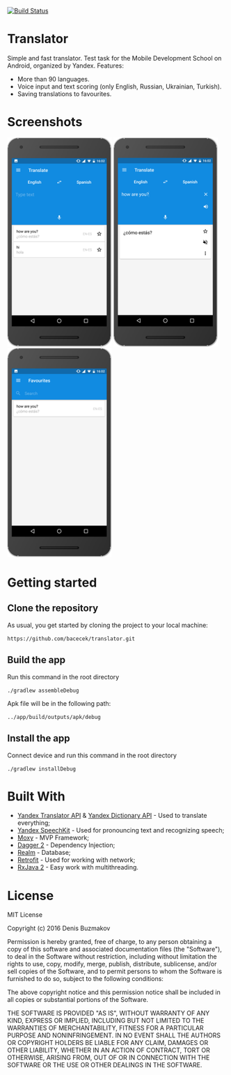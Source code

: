 [![Build Status](https://www.bitrise.io/app/f1ed955353e03ac0/status.svg?token=Wqb0mgqD9kUlaLhINjCOTg)](https://www.bitrise.io/app/f1ed955353e03ac0)
# Translator
Simple and fast translator. Test task for the Mobile Development School on Android, organized by Yandex. Features:
- More than 90 languages.
- Voice input and text scoring (only English, Russian, Ukrainian, Turkish).
- Saving translations to favourites.

# Screenshots
<img src="https://github.com/bacecek/translator/blob/master/img/main_clear.png" width="240" height="480"> <img src="https://github.com/bacecek/translator/blob/master/img/main.png" width="240" height="480"> <img src="https://github.com/bacecek/translator/blob/master/img/favourites.png" width="240" height="480">

# Getting started
## Clone the repository
As usual, you get started by cloning the project to your local machine:
```
https://github.com/bacecek/translator.git
```
## Build the app
Run this command in the root directory
```
./gradlew assembleDebug
```
Apk file will be in the following path:
```
../app/build/outputs/apk/debug
```
## Install the app
Connect device and run this command in the root directory
```
./gradlew installDebug
```
# Built With
- [Yandex Translator API](https://tech.yandex.ru/translate/) & [Yandex Dictionary API](https://tech.yandex.ru/dictionary/) - Used to translate everything;
- [Yandex SpeechKit](https://tech.yandex.ru/speechkit/) - Used for pronouncing text and recognizing speech;
- [Moxy](https://github.com/Arello-Mobile/Moxy) - MVP Framework;
- [Dagger 2](https://google.github.io/dagger/) - Dependency Injection;
- [Realm](https://github.com/realm/realm-java) - Database;
- [Retrofit](http://square.github.io/retrofit/) - Used for working with network;
- [RxJava 2](https://github.com/ReactiveX/RxJava) - Easy work with multithreading.

# License

MIT License

Copyright (c) 2016 Denis Buzmakov

Permission is hereby granted, free of charge, to any person obtaining a copy
of this software and associated documentation files (the "Software"), to deal
in the Software without restriction, including without limitation the rights
to use, copy, modify, merge, publish, distribute, sublicense, and/or sell
copies of the Software, and to permit persons to whom the Software is
furnished to do so, subject to the following conditions:

The above copyright notice and this permission notice shall be included in all
copies or substantial portions of the Software.

THE SOFTWARE IS PROVIDED "AS IS", WITHOUT WARRANTY OF ANY KIND, EXPRESS OR
IMPLIED, INCLUDING BUT NOT LIMITED TO THE WARRANTIES OF MERCHANTABILITY,
FITNESS FOR A PARTICULAR PURPOSE AND NONINFRINGEMENT. IN NO EVENT SHALL THE
AUTHORS OR COPYRIGHT HOLDERS BE LIABLE FOR ANY CLAIM, DAMAGES OR OTHER
LIABILITY, WHETHER IN AN ACTION OF CONTRACT, TORT OR OTHERWISE, ARISING FROM,
OUT OF OR IN CONNECTION WITH THE SOFTWARE OR THE USE OR OTHER DEALINGS IN THE
SOFTWARE.
